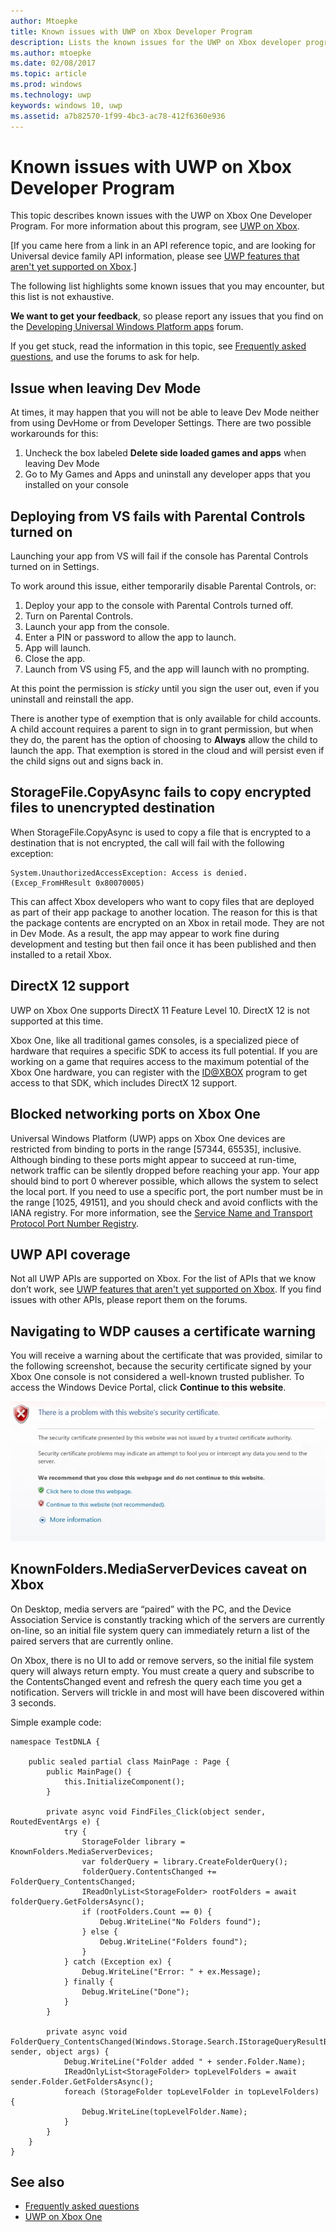 ```yaml
---
author: Mtoepke
title: Known issues with UWP on Xbox Developer Program
description: Lists the known issues for the UWP on Xbox developer program.
ms.author: mtoepke
ms.date: 02/08/2017
ms.topic: article
ms.prod: windows
ms.technology: uwp
keywords: windows 10, uwp
ms.assetid: a7b82570-1f99-4bc3-ac78-412f6360e936
---
```


# Known issues with UWP on Xbox Developer Program

This topic describes known issues with the UWP on Xbox One Developer Program. 
For more information about this program, see [UWP on Xbox](index.md). 

\[If you came here from a link in an API reference topic, and are looking for Universal device family API information, please see [UWP features that aren't yet supported on Xbox](http://go.microsoft.com/fwlink/?LinkID=760755).\]

The following list highlights some known issues that you may encounter, but this list is not exhaustive. 

**We want to get your feedback**, so please report any issues that you find on the [Developing Universal Windows Platform apps](https://social.msdn.microsoft.com/forums/windowsapps/home?forum=wpdevelop) forum. 

If you get stuck, read the information in this topic, see [Frequently asked questions](frequently-asked-questions.md), and use the forums to ask for help.


<!--## Developing games-->

## Issue when leaving Dev Mode
At times, it may happen that you will not be able to leave Dev Mode neither from using DevHome or from Developer Settings.
There are two possible workarounds for this: 
1. Uncheck the box labeled **Delete side loaded games and apps** when leaving Dev Mode
2. Go to My Games and Apps and uninstall any developer apps that you installed on your console
 
<!--## Memory limits for background apps are partially enforced
 
The maximum memory footprint for apps running in the background is 128 megabytes. In the current version of UWP on Xbox One, your app will be suspended if it is above this limit when it is moved to the background. This limit is not currently enforced if your app exceeds the limit while it is already running in the background—this means that if your app exceeds 128 MB while running in the background, it will still be able to allocate memory.
 
There is currently no workaround for this issue. Apps should govern their memory usage accordingly and continue to stay under the 128 MB limit while running in the background.-->
 
## Deploying from VS fails with Parental Controls turned on

Launching your app from VS will fail if the console has Parental Controls turned on in Settings.

To work around this issue, either temporarily disable Parental Controls, or:
1. Deploy your app to the console with Parental Controls turned off.
2. Turn on Parental Controls.
3. Launch your app from the console.
4. Enter a PIN or password to allow the app to launch.
5. App will launch.
6. Close the app.
7. Launch from VS using F5, and the app will launch with no prompting.

At this point the permission is _sticky_ until you sign the user out, even if you uninstall and reinstall the app.
 
There is another type of exemption that is only available for child accounts. A child account requires a parent to sign in to grant permission, but when they do, the parent has the option of choosing to **Always** allow the child to launch the app. That exemption is stored in the cloud and will persist even if the child signs out and signs back in.

## StorageFile.CopyAsync fails to copy encrypted files to unencrypted destination 

When StorageFile.CopyAsync is used to copy a file that is encrypted to a destination that is not encrypted, the call will fail with the following exception:

```
System.UnauthorizedAccessException: Access is denied. (Excep_FromHResult 0x80070005)
```

This can affect Xbox developers who want to copy files that are deployed as part of their app package to another location. 
The reason for this is that the package contents are encrypted on an Xbox in retail mode. 
They are not in Dev Mode. As a result, the app may appear to work fine during development and testing but then fail once it has been published and then installed to a retail Xbox.

<!--### x86 vs. x64

By the time we release later this year, we will have great support for both x86 and x64, and we do support x86 in this preview. 
However, x64 has had much more testing to date (the Xbox shell and all of the apps running on the console today are x64), and so we recommend using x64 for your projects. 
This is particularly true for games.

If you decide to use x86, please report any issues you see on the forum.

Also see [Switching build flavors can cause deployment failures](known-issues.md#switching-build-flavors-can-cause-deployment-failures) later on this page.-->

<!--### Game engines

We have tested some popular game engines, but not all of them, and our test coverage for this preview has not been comprehensive. 
Your mileage may vary. 

The following game engines have been confirmed to work:
* [Construct 2](https://www.scirra.com/)

There are likely others that are working too. We would love to get your feedback on what you find. 
Please use the forum to report any issues you see.-->

## DirectX 12 support

UWP on Xbox One supports DirectX 11 Feature Level 10. DirectX 12 is not supported at this time. 

Xbox One, like all traditional games consoles, is a specialized piece of hardware that requires a specific SDK to access its full potential. If you are working on a game that requires access to the maximum potential of the Xbox One hardware, you can register with the [ID@XBOX](http://www.xbox.com/Developers/id) program to get access to that SDK, which includes DirectX 12 support.

<!-- ### Xbox One Developer Preview disables game streaming to Windows 10

Activating the Xbox One Developer Preview on your console will prevent you from streaming games from your Xbox One to the Xbox app on Windows 10, even if your console is set to retail mode. 
To restore the game streaming feature, you must leave the developer preview. -->

<!--## System resources for UWP apps and games on Xbox One

UWP apps and games running on Xbox One share resources with the system and other apps, and so the system governs the resources that are available to any one game or app. 
If you are running into memory or performance issues, this may be why. 
For more details, see [System resources for UWP apps and games on Xbox One](system-resource-allocation.md).-->

<!--
## Networking using traditional sockets

In this developer preview, inbound and outbound network access from the console that uses traditional TCP/UDP sockets (WinSock, Windows.Networking.Sockets) is not available. 
Developers can still use HTTP and WebSockets.
--> 

## Blocked networking ports on Xbox One

Universal Windows Platform (UWP) apps on Xbox One devices are restricted from binding to ports in the range [57344, 65535], inclusive. 
Although binding to these ports might appear to succeed at run-time, network traffic can be silently dropped before reaching your app. 
Your app should bind to port 0 wherever possible, which allows the system to select the local port. 
If you need to use a specific port, the port number must be in the range [1025, 49151], and you should check and avoid conflicts with the IANA registry. 
For more information, see the [Service Name and Transport Protocol Port Number Registry](http://www.iana.org/assignments/service-names-port-numbers/service-names-port-numbers.xhtml).

## UWP API coverage

Not all UWP APIs are supported on Xbox. For the list of APIs that we know don’t work, see [UWP features that aren't yet supported on Xbox](http://go.microsoft.com/fwlink/p/?LinkId=760755). If you find issues with other APIs, please report them on the forums. 

<!--## XAML controls do not look like or behave like the controls in the Xbox One shell

In this developer preview, the XAML controls are not in their final form. In particular:
* Gamepad X-Y navigation does not work reliably for all controls.
* Controls do not look like controls in the Xbox shell. This includes the control focus rectangle.
* Navigating between controls does not automatically make “navigation sounds.”

These issues will be addressed in a future developer preview.-->

<!--## Visual Studio and deployment issues

### Switching build flavors can cause deployment failures

Switching between Debug and Release builds, or between x86 and x64, or between Managed and .Net Native builds, can cause deployment failures. 

The simplest way to avoid these issues for this preview is to stick to Debug and one architecture. 

If you do hit this issue, uninstalling your app in the Collections app on your Xbox One will typically resolve it.

> ****&nbsp;&nbsp;Uninstalling your app from Windows Device Portal (WDP) will not resolve the issue.

If your issues persist, uninstall your app or game in the Collections app, leave Developer Mode, restart to Retail Mode and then switch back to Developer Mode.
You may also need to restart Visual Studio and clean your solution.

For more information, see the “Fixing deployment failures” section in [Frequently asked questions](frequently-asked-questions.md).

### Uninstalling an app while you are debugging it in Visual Studio will cause it to fail silently

Attempting to uninstall an app that is running under the debugger via the WDP “Installed Apps” tool will cause it to silently fail. 
The workaround is to stop debugging the app in Visual Studio before attempting to remove it via WDP.

### Visual Studio/Xbox PIN pairing failures

It is possible to get into a state where the PIN pairing between Visual Studio and your Xbox One gets out of sync. 
If PIN pairing fails, use the “Remove all pairings” button in Dev Home, restart Xbox One, restart your development PC, and then try again.--> 


<!--## Windows Device Portal (WDP) preview-->

<!--### Starting WDP from Dev Home crashes Dev Home

When you start WDP in Dev Home, it will cause Dev Home to crash after you have entered your user name and password and selected **Save**. 
The credentials are saved but WDP is not started. 
You can start WDP by restarting Xbox One.--> 

<!--### Disabling WDP in Dev Home does not work

If you disable WDP in Dev Home, it will be turned off. 
However, when you restart your Xbox One, WDP will be started again. 
You can work around this issue by using **Reset and keep my games & apps** to delete any stored state on your Xbox One. 
Go to Settings > System > Console info & updates > Reset console, and then select the **Reset and keep my games & apps** button.

> **Caution**&nbsp;&nbsp;Doing this will delete all saved settings on your Xbox One including wireless settings, user accounts and any game progress that has not been saved to cloud storage.

> **Caution**&nbsp;&nbsp;DO NOT select the **Reset and remove everything** button.
This will delete all of your games, apps, settings and content, deactivate Developer Mode, and remove you console from the Developer Preview group.

### The columns in the “Running Apps” table do not update predictably. 

Sometimes this is resolved by sorting a column on the table.-->

## Navigating to WDP causes a certificate warning

You will receive a warning about the certificate that was provided, similar to the following screenshot, because the security certificate signed by your Xbox One console is not considered a well-known trusted publisher. To access the Windows Device Portal, click **Continue to this website**.

![Website security certificate warning](images/security_cert_warning.jpg)

<!--## Dev Home

Occasionally, selecting the “Manage Windows Device Portal” option in Dev Home will cause Dev Home to silently exit to the Home screen. 
This is caused by a failure in the WDP infrastructure on the console and can be resolved by restarting the console.-->

## KnownFolders.MediaServerDevices caveat on Xbox

On Desktop, media servers are “paired” with the PC, and the Device Association Service is constantly tracking which of the servers are currently on-line, so an initial file system query can immediately return a list of the paired servers that are currently online.

On Xbox, there is no UI to add or remove servers, so the initial file system query will always return empty. You must create a query and subscribe to the ContentsChanged event and refresh the query each time you get a notification. Servers will trickle in and most will have been discovered within 3 seconds.

Simple example code:

```
namespace TestDNLA {

    public sealed partial class MainPage : Page {
        public MainPage() {
            this.InitializeComponent();
        }

        private async void FindFiles_Click(object sender, RoutedEventArgs e) {
            try {
                StorageFolder library = KnownFolders.MediaServerDevices;
                var folderQuery = library.CreateFolderQuery();
                folderQuery.ContentsChanged += FolderQuery_ContentsChanged;
                IReadOnlyList<StorageFolder> rootFolders = await folderQuery.GetFoldersAsync();
                if (rootFolders.Count == 0) {
                    Debug.WriteLine("No Folders found");
                } else {
                    Debug.WriteLine("Folders found");
                }
            } catch (Exception ex) {
                Debug.WriteLine("Error: " + ex.Message);
            } finally {
                Debug.WriteLine("Done");
            }
        }

        private async void FolderQuery_ContentsChanged(Windows.Storage.Search.IStorageQueryResultBase sender, object args) {
            Debug.WriteLine("Folder added " + sender.Folder.Name);
            IReadOnlyList<StorageFolder> topLevelFolders = await sender.Folder.GetFoldersAsync();
            foreach (StorageFolder topLevelFolder in topLevelFolders) {
                Debug.WriteLine(topLevelFolder.Name);
            }
        }
    }
}
```

## See also
- [Frequently asked questions](frequently-asked-questions.md)
- [UWP on Xbox One](index.md)
